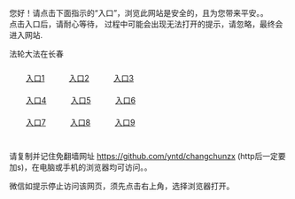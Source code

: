 您好！请点击下面指示的“入口”，浏览此网站是安全的，且为您带来平安。。 <br/>
点击入口后，请耐心等待， 过程中可能会出现无法打开的提示，请忽略，最终会进入网站. </br>

法轮大法在长春<br/>
<div style="padding:10px"><a style="margin:20px" target="_blank" href="https://d15r5nu30w6p4e.cloudfront.net/2Qpsp?apxexnyo" id="ccLink1" rel="nofollow">入口1</a> <a target="_blank" style="margin:20px" href="https://d2ptk0ppso4c8h.cloudfront.net/2Qpsp?oondav" id="ccLink2" rel="nofollow">入口2</a> <a style="margin:20px" target="_blank" href="https://d2cf6rl4tvfvp0.cloudfront.net/2Qpsp?wyrtc" id="ccLink3" rel="nofollow">入口3</a></div>

<div style="padding:10px" ><a style="margin:20px" target="_blank" href="https://d15r5nu30w6p4e.cloudfront.net/2Qpsp?apxexnyo" id="ccLink4" rel="nofollow">入口4</a> <a style="margin:20px" href="https://d2ptk0ppso4c8h.cloudfront.net/2Qpsp?oondav" target="_blank" id="ccLink5" rel="nofollow">入口5</a> <a style="margin:20px" href="https://d2cf6rl4tvfvp0.cloudfront.net/2Qpsp?wyrtc" target="_blank" id="ccLink6" rel="nofollow">入口6</a></div>

<div style="padding:10px"><a style="margin:20px" target="_blank" href="https://d15r5nu30w6p4e.cloudfront.net/2Qpsp?apxexnyo" id="ccLink7" rel="nofollow">入口7</a> <a style="margin:20px" href="https://d2ptk0ppso4c8h.cloudfront.net/2Qpsp?oondav" target="_blank" id="ccLink8" rel="nofollow">入口8</a> <a style="margin:20px" target="_blank" href="https://d2cf6rl4tvfvp0.cloudfront.net/2Qpsp?wyrtc" id="ccLink9" rel="nofollow">入口9</a></div>

<br/>



请复制并记住免翻墙网址 https://github.com/yntd/changchunzx (http后一定要加s)，在电脑或手机的浏览器均可访问。。<br/>

微信如提示停止访问该网页，须先点击右上角，选择浏览器打开。
